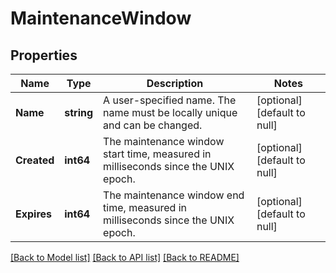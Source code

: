 # MaintenanceWindow

## Properties
Name | Type | Description | Notes
------------ | ------------- | ------------- | -------------
**Name** | **string** | A user-specified name. The name must be locally unique and can be changed. | [optional] [default to null]
**Created** | **int64** | The maintenance window start time, measured in milliseconds since the UNIX epoch. | [optional] [default to null]
**Expires** | **int64** | The maintenance window end time, measured in milliseconds since the UNIX epoch. | [optional] [default to null]

[[Back to Model list]](../README.md#documentation-for-models) [[Back to API list]](../README.md#documentation-for-api-endpoints) [[Back to README]](../README.md)

